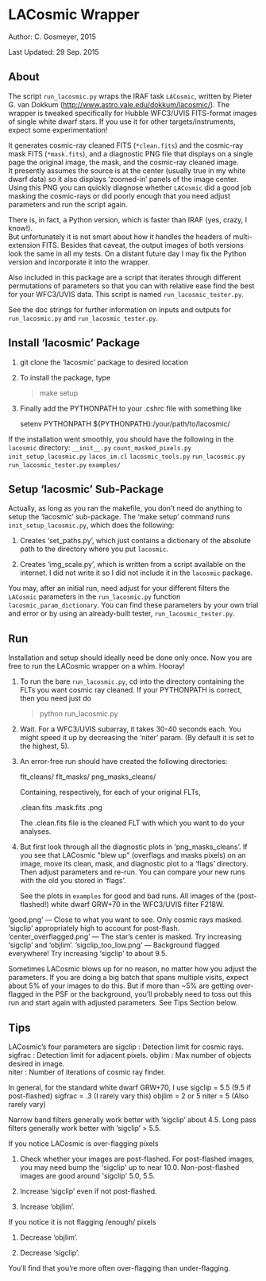 LACosmic Wrapper
================

Author: C. Gosmeyer, 2015

Last Updated: 29 Sep. 2015


About
-----

The script `run_lacosmic.py` wraps the IRAF task `LACosmic`, written by Pieter G. van Dokkum (http://www.astro.yale.edu/dokkum/lacosmic/). The wrapper is tweaked specifically for Hubble WFC3/UVIS FITS-format images of single white dwarf stars. If you use it for other targets/instruments, expect some experimentation!

It generates cosmic-ray cleaned FITS (`*clean.fits`) and the cosmic-ray mask FITS 
(`*mask.fits`), and a diagnostic PNG file that displays on a single page 
the original image, the mask, and the cosmic-ray cleaned image.  
It presently assumes the source is at the center (usually true in my white dwarf 
data) so it also displays ‘zoomed-in’ panels of the image center.  Using this PNG you can quickly diagnose whether `LACosmic` did a good job masking the cosmic-rays or did poorly enough that you need adjust parameters and run the script again.

There is, in fact, a Python version, which is faster than IRAF (yes, crazy, I know!).  
But unfortunately it is not smart about how it handles the headers of 
multi-extension FITS. Besides that caveat, the output images of both versions 
look the same in all my tests.  On a distant future day I may fix the Python 
version and incorporate it into the wrapper.

Also included in this package are a script that iterates through different
permutations of parameters so that you can with relative ease find the best
for your WFC3/UVIS data. This script is named `run_lacosmic_tester.py`.

See the doc strings for further information on inputs and outputs for
`run_lacosmic.py` and `run_lacosmic_tester.py`.


Install ‘lacosmic’ Package
---------------------------

1. git clone the ‘lacosmic’ package to desired location

2. To install the package, type

    > make setup

3. Finally add the PYTHONPATH to your .cshrc file with something like

    setenv PYTHONPATH ${PYTHONPATH}:/your/path/to/lacosmic/

If the installation went smoothly, you should have the following in
the `lacosmic` directory: 
   `__init__.py`
   `count_masked_pixels.py`
   `init_setup_lacosmic.py`
   `lacos_im.cl`
   `lacosmic_tools.py`
   `run_lacosmic.py`
   `run_lacosmic_tester.py`
   `examples/`


Setup ‘lacosmic’ Sub-Package
----------------------------

Actually, as long as you ran the makefile, you don’t need do anything to setup 
the ‘lacosmic’ sub-package. The ‘make setup’ command runs `init_setup_lacosmic.py`, 
which does the following:

1. Creates ‘set_paths.py’, which just contains a dictionary of the absolute
   path to the directory where you put `lacosmic`. 

2. Creates ‘img_scale.py’, which is written from a script available on the
   internet. I did not write it so I did not include it in the `lacosmic`
   package.

You may, after an initial run, need adjust for your different filters the 
    ``LACosmic`` parameters in the `run_lacosmic.py` function 
    `lacosmic_param_dictionary`. You can find these parameters by your own 
    trial and error or by using an already-built tester, `run_lacosmic_tester.py`.


Run
---

Installation and setup should ideally need be done only once. Now you
are free to run the LACosmic wrapper on a whim. Hooray!

1. To run the bare `run_lacosmic.py`, cd into the directory containing the
   FLTs you want cosmic ray cleaned.  If your PYTHONPATH is correct, then
   you need just do

   > python run_lacosmic.py

2. Wait. For a WFC3/UVIS subarray, it takes 30-40 seconds each. You might speed it 
   up by decreasing the ‘niter’ param. (By default it is set to the highest, 5). 

3. An error-free run should have created the following directories:

   flt_cleans/
   flt_masks/
   png_masks_cleans/   

   Containing, respectively, for each of your original FLTs,

   <rootname>.clean.fits
   <rootname>.mask.fits
   <rootname>.png

   The .clean.fits file is the cleaned FLT with which you want to do your 
   analyses.


4. But first look through all the diagnostic plots in ‘png_masks_cleans’. 
   If you see that LACosmic "blew up" (overflags and masks pixels) on an 
   image, move its clean, mask, and diagnostic plot to a ‘flags’ 
   directory. Then adjust parameters and re-run. You can compare your new
   runs with the old you stored in ‘flags’.

   See the plots in `examples` for good and bad runs. All images of the 
   (post-flashed!) white dwarf GRW+70 in the WFC3/UVIS filter F218W. 

‘good.png’ — Close to what you want to see. Only cosmic rays masked. ‘sigclip’ 
    appropriately high to account for post-flash.
‘center_overflagged.png’ — The star’s center is masked. Try increasing ‘sigclip’
     and ‘objlim’.
‘sigclip_too_low.png’ — Background flagged everywhere! Try increasing ‘sigclip’
     to about 9.5.

   Sometimes LACosmic blows up for no reason, no matter how you adjust the 
   parameters. If you are doing a big batch that spans multiple visits, expect 
   about 5% of your images to do this.  But if more than ~5% are getting over-
   flagged in the PSF or the background, you’ll probably need to toss out this 
   run and start again with adjusted parameters. See Tips Section below.

Tips
-----

LACosmic’s four parameters are
    sigclip : Detection limit for cosmic rays.
    sigfrac : Detection limit for adjacent pixels.
    objlim : Max number of objects desired in image.      
    niter : Number of iterations of cosmic ray finder. 

In general, for the standard white dwarf GRW+70, I use
    sigclip = 5.5 (9.5 if post-flashed)
    sigfrac = .3 (I rarely vary this)
    objlim = 2 or 5 
    niter = 5  (Also rarely vary)

Narrow band filters generally work better with ‘sigclip’ about 4.5.
Long pass filters generally work better with ’sigclip’ > 5.5.

 
If you notice LACosmic is over-flagging pixels

1. Check whether your images are post-flashed. 
   For post-flashed images, you may need bump the 'sigclip' up to near
   10.0. Non-post-flashed images are good around 'sigclip' 5.0, 5.5. 

2. Increase ‘sigclip’ even if not post-flashed.

3. Increase ‘objlim’. 


If you notice it is not flagging /enough/ pixels

1. Decrease ‘objlim’.

2. Decrease ‘sigclip’.

You’ll find that you’re more often over-flagging than under-flagging.

